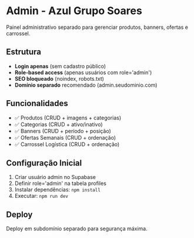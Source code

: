 # Admin - Azul Grupo Soares

Painel administrativo separado para gerenciar produtos, banners, ofertas e carrossel.

## Estrutura
- **Login apenas** (sem cadastro público)
- **Role-based access** (apenas usuários com role='admin')
- **SEO bloqueado** (noindex, robots.txt)
- **Domínio separado** recomendado (admin.seudominio.com)

## Funcionalidades
- ✅ Produtos (CRUD + imagens + categorias)
- ✅ Categorias (CRUD + ativo/inativo)
- ✅ Banners (CRUD + período + posição)
- ✅ Ofertas Semanais (CRUD + ordenação)
- ✅ Carrossel Logística (CRUD + ordenação)

## Configuração Inicial
1. Criar usuário admin no Supabase
2. Definir role='admin' na tabela profiles
3. Instalar dependências: `npm install`
4. Executar: `npm run dev`

## Deploy
Deploy em subdomínio separado para segurança máxima.